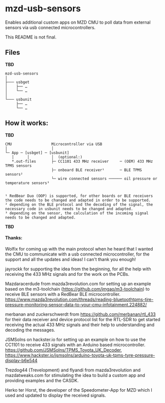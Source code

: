 # mzd-usb-sensors

Enables additional custom apps on MZD CMU to poll data from external sensors via usb connected microcontrollers.

This README is not final.

## Files

**TBD**

```
mzd-usb-sensors
│
├─── usbget
│    ├── …
│    └── …
│
└─── usbunit
     ├── …
     └── …
```

## How it works:

**TBD**

```
CMU                  Microcontroller via USB
│                    │
└─ App ─ [usbget] ─ [usbunit]
   │      │          │  (optional:)
   *.out-files       ├─ CC1101 433 MHz receiver     ─ (OEM) 433 MHz TPMS sensors
                     ├─ onboard BLE receiver¹       ─ BLE TPMS sensors²
                     └─ wire connected sensors ────── oil pressure or temperature sensors³


¹ RedBear Duo (OOP) is supported, for other boards or BLE receivers the code needs to be changed and adapted in order to be supported.
² depending on the BLE protocol and the decoding of the signal, the necessary code in usbunit needs to be changed and adapted.
³ depending on the sensor, the calculation of the incoming signal needs to be changed and adapted.
```

**TBD**


#### Thanks:

Wolfix for coming up with the main protocol when he heard that I wanted the CMU to communicate with a usb connected microcontroller, for the support and all the updates and ideas! I can't thank you enough!

jayrockk for supporting the idea from the beginning, for all the help with receiving the 433 MHz signals and for the work on the PCBs.

Mazdaracerdude from mazda3revolution.com for setting up an example based on the m3-toolchain (https://github.com/jmgao/m3-toolchain) to receive BLE sensors with a RedBear BLE microcontroller. https://www.mazda3revolution.com/threads/reading-bluetoothtpms-tire-pressure-monitoring-sensor-data-to-your-cmu-infotainment.224882/

merbanan and zuckerschwerdt from https://github.com/merbanan/rtl_433 for their data receiver and device protocol list for the RTL-SDR to get started receiving the actual 433 MHz signals and their help to understanding and decoding the messages.

JSMSolns on hackster.io for setting up an example on how to use the CC1101 to receive 433 signals with an Arduino based microcontroller.
https://github.com/JSMSolns/TPMS_Toyota_UK_Decoder, https://www.hackster.io/jsmsolns/arduino-toyota-uk-tpms-tyre-pressure-display-b6e544

Trezdog44 (Trevelopment) and flyandi from mazda3revolution and mazdatweaks.com for stimulating the idea to build a custom app and providing examples and the CASDK.

Herko ter Horst, the developer of the Speedometer-App for MZD which I used and updated to display the received signals.